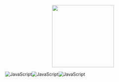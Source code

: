<div id="header" align="center">
  <img src="https://media.giphy.com/media/M9gbBd9nbDrOTu1Mqx/giphy.gif" width="200"/>
</div>

![JavaScript](https://img.shields.io/badge/JavaScript-090909?style=for-the-badge&logo=JavaScript&logoColor=E9D54D)![JavaScript](https://img.shields.io/badge/JavaScript-090909?style=for-the-badge&logo=JavaScript&logoColor=E9D54D)![JavaScript](https://img.shields.io/badge/JavaScript-090909?style=for-the-badge&logo=JavaScript&logoColor=E9D54D)
